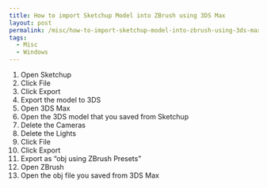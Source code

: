 ```yaml
---
title: How to import Sketchup Model into ZBrush using 3DS Max
layout: post
permalink: /misc/how-to-import-sketchup-model-into-zbrush-using-3ds-max/
tags:
  - Misc
  - Windows
---
```

  1. Open Sketchup
  2. Click File
  3. Click Export
  4. Export the model to 3DS
  5. Open 3DS Max
  6. Open the 3DS model that you saved from Sketchup
  7. Delete the Cameras
  8. Delete the Lights
  9. Click File
 10. Click Export
 11. Export as “obj using ZBrush Presets”
 12. Open ZBrush
 13. Open the obj file you saved from 3DS Max
